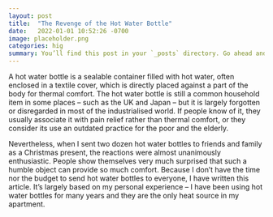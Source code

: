 ```yaml
---
layout: post
title:  "The Revenge of the Hot Water Bottle"
date:   2022-01-01 10:52:26 -0700
image: placeholder.png
categories: hig
summary: You’ll find this post in your `_posts` directory. Go ahead and edit it and re-build the site to see your changes.
---
```

A hot water bottle is a sealable container filled with hot water, often enclosed in a textile cover, which is directly placed against a part of the body for thermal comfort. The hot water bottle is still a common household item in some places – such as the UK and Japan – but it is largely forgotten or disregarded in most of the industrialised world. If people know of it, they usually associate it with pain relief rather than thermal comfort, or they consider its use an outdated practice for the poor and the elderly.

Nevertheless, when I sent two dozen hot water bottles to friends and family as a Christmas present, the reactions were almost unanimously enthusiastic. People show themselves very much surprised that such a humble object can provide so much comfort. Because I don’t have the time nor the budget to send hot water bottles to everyone, I have written this article. It’s largely based on my personal experience – I have been using hot water bottles for many years and they are the only heat source in my apartment.